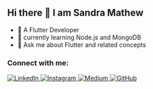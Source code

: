 ## Hi there 👋 I am Sandra Mathew

- 🌱 A Flutter Developer  
- 🌱 currently learning Node.js and MongoDB  
- 💬 Ask me about Flutter and related concepts

### Connect with me:

<p align="left">
  <a href="https://www.linkedin.com/in/sandra-mathew-996822224/" target="_blank">
    <img src="https://img.shields.io/badge/LinkedIn-0077B5?logo=linkedin&logoColor=white" alt="LinkedIn" />
  </a>
  <a href="https://www.instagram.com/surya_balu_chettan_katta_fan/?hl=en" target="_blank">
    <img src="https://img.shields.io/badge/Instagram-E4405F?logo=instagram&logoColor=white" alt="Instagram" />
  </a>
  <a href="https://medium.com/@mathewsandra71" target="_blank">
    <img src="https://img.shields.io/badge/Medium-12100E?logo=medium&logoColor=white" alt="Medium" />
  </a>
  <a href="https://github.com/DUDU0123" target="_blank">
    <img src="https://img.shields.io/badge/GitHub-181717?logo=github&logoColor=white" alt="GitHub" />
  </a>
</p>

